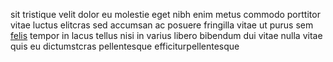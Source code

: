 sit tristique velit dolor eu molestie eget nibh enim metus commodo porttitor
vitae luctus elitcras sed accumsan ac posuere fringilla vitae ut purus sem
[felis](generated_webpages/diam4.md) tempor in lacus tellus nisi in varius
libero bibendum dui vitae nulla vitae quis eu dictumstcras pellentesque
efficiturpellentesque